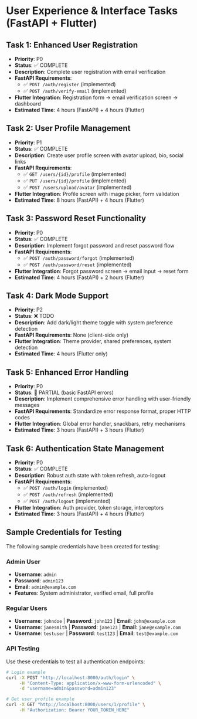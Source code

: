 # User Experience & Interface Tasks (FastAPI + Flutter)

## Task 1: Enhanced User Registration
- **Priority**: P0
- **Status**: ✅ COMPLETE
- **Description**: Complete user registration with email verification
- **FastAPI Requirements**: 
  - ✅ `POST /auth/register` (implemented)
  - ✅ `POST /auth/verify-email` (implemented)
- **Flutter Integration**: Registration form → email verification screen → dashboard
- **Estimated Time**: 4 hours (FastAPI) + 4 hours (Flutter)

## Task 2: User Profile Management  
- **Priority**: P1
- **Status**: ✅ COMPLETE
- **Description**: Create user profile screen with avatar upload, bio, social links
- **FastAPI Requirements**:
  - ✅ `GET /users/{id}/profile` (implemented)
  - ✅ `PUT /users/{id}/profile` (implemented)
  - ✅ `POST /users/upload/avatar` (implemented)
- **Flutter Integration**: Profile screen with image picker, form validation
- **Estimated Time**: 8 hours (FastAPI) + 4 hours (Flutter)

## Task 3: Password Reset Functionality
- **Priority**: P0  
- **Status**: ✅ COMPLETE
- **Description**: Implement forgot password and reset password flow
- **FastAPI Requirements**:
  - ✅ `POST /auth/password/forgot` (implemented)
  - ✅ `POST /auth/password/reset` (implemented)
- **Flutter Integration**: Forgot password screen → email input → reset form
- **Estimated Time**: 4 hours (FastAPI) + 2 hours (Flutter)

## Task 4: Dark Mode Support
- **Priority**: P2
- **Status**: ❌ TODO
- **Description**: Add dark/light theme toggle with system preference detection
- **FastAPI Requirements**: None (client-side only)
- **Flutter Integration**: Theme provider, shared preferences, system detection
- **Estimated Time**: 4 hours (Flutter only)

## Task 5: Enhanced Error Handling
- **Priority**: P0
- **Status**: 🚧 PARTIAL (basic FastAPI errors)
- **Description**: Implement comprehensive error handling with user-friendly messages
- **FastAPI Requirements**: Standardize error response format, proper HTTP codes
- **Flutter Integration**: Global error handler, snackbars, retry mechanisms
- **Estimated Time**: 3 hours (FastAPI) + 3 hours (Flutter)

## Task 6: Authentication State Management
- **Priority**: P0
- **Status**: ✅ COMPLETE
- **Description**: Robust auth state with token refresh, auto-logout
- **FastAPI Requirements**: 
  - ✅ `POST /auth/login` (implemented)
  - ✅ `POST /auth/refresh` (implemented)
  - ✅ `POST /auth/logout` (implemented)
- **Flutter Integration**: Auth provider, token storage, interceptors
- **Estimated Time**: 3 hours (FastAPI) + 4 hours (Flutter)

## Sample Credentials for Testing
The following sample credentials have been created for testing:

### Admin User
- **Username**: `admin`
- **Password**: `admin123`
- **Email**: `admin@example.com`
- **Features**: System administrator, verified email, full profile

### Regular Users
- **Username**: `johndoe` | **Password**: `john123` | **Email**: `john@example.com`
- **Username**: `janesmith` | **Password**: `jane123` | **Email**: `jane@example.com`
- **Username**: `testuser` | **Password**: `test123` | **Email**: `test@example.com`

### API Testing
Use these credentials to test all authentication endpoints:
```bash
# Login example
curl -X POST "http://localhost:8000/auth/login" \
     -H "Content-Type: application/x-www-form-urlencoded" \
     -d "username=admin&password=admin123"

# Get user profile example  
curl -X GET "http://localhost:8000/users/1/profile" \
     -H "Authorization: Bearer YOUR_TOKEN_HERE"
```